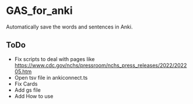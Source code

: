 # GAS_for_anki

Automatically save the words and sentences in Anki.

## ToDo

- Fix scripts to deal with pages like https://www.cdc.gov/nchs/pressroom/nchs_press_releases/2022/202205.htm
- Open tsv file in ankiconnect.ts
- Fix Cards
- Add gs file
- Add How to use
